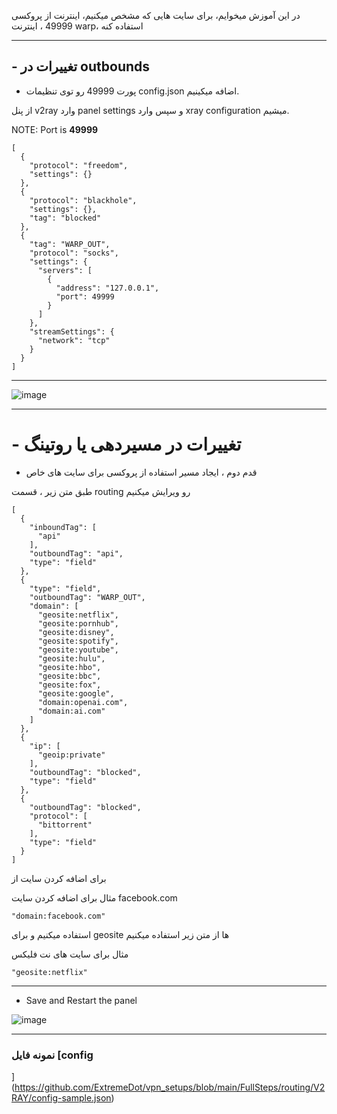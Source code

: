 در این آموزش میخوایم، برای سایت هایی که مشخص میکنیم، اینترنت از پروکسی 49999 ، اینترنت warp، استفاده کنه



***
## - تغییرات در outbounds


- پورت 49999 رو توی تنظیمات config.json اضافه میکینیم.

از پنل v2ray وارد panel settings و سپس وارد xray configuration میشیم.


NOTE: Port is **49999**

```
[
  {
    "protocol": "freedom",
    "settings": {}
  },
  {
    "protocol": "blackhole",
    "settings": {},
    "tag": "blocked"
  },
  {
    "tag": "WARP_OUT",
    "protocol": "socks",
    "settings": {
      "servers": [
        {
          "address": "127.0.0.1",
          "port": 49999
        }
      ]
    },
    "streamSettings": {
      "network": "tcp"
    }
  }
]
```
***



![image](https://user-images.githubusercontent.com/120102306/230755547-9c4d581b-4de4-499e-99e2-2d730796f50d.png)


***


# - تغییرات در مسیردهی یا روتینگ

- قدم دوم ، ایجاد مسیر استفاده از پروکسی برای سایت های خاص


طبق متن زیر ، قسمت routing رو ویرایش میکنیم


```
[
  {
    "inboundTag": [
      "api"
    ],
    "outboundTag": "api",
    "type": "field"
  },
  {
    "type": "field",
    "outboundTag": "WARP_OUT",
    "domain": [
      "geosite:netflix",
      "geosite:pornhub",
      "geosite:disney",
      "geosite:spotify",
      "geosite:youtube",
      "geosite:hulu",
      "geosite:hbo",
      "geosite:bbc",
      "geosite:fox",
      "geosite:google",
      "domain:openai.com",
      "domain:ai.com"
    ]
  },
  {
    "ip": [
      "geoip:private"
    ],
    "outboundTag": "blocked",
    "type": "field"
  },
  {
    "outboundTag": "blocked",
    "protocol": [
      "bittorrent"
    ],
    "type": "field"
  }
]

```


برای اضافه کردن سایت از 


مثال برای اضافه کردن سایت facebook.com
```
"domain:facebook.com"
```

استفاده میکنیم و برای geosite ها از متن زیر استفاده میکنیم

مثال برای سایت های نت فلیکس
```
"geosite:netflix"
```


***

 - Save and Restart the panel

![image](https://user-images.githubusercontent.com/120102306/230755626-a773edf7-9953-4615-866c-8cea4cbd0da3.png)

***


### نمونه فایل [config
](https://github.com/ExtremeDot/vpn_setups/blob/main/FullSteps/routing/V2RAY/config-sample.json)
